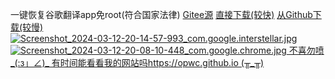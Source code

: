 一键恢复谷歌翻译app免root(符合国家法律)
<a href="https://gitee.com/bedlock/cn-google-translate">Gitee源</a>
<a href="https://fs-im-kefu.7moor-fs1.com/29397395/4d2c3f00-7d4c-11e5-af15-41bf63ae4ea0/1710284265564/%E8%B0%B7%E6%AD%8C%E7%BF%BB%E8%AF%91%E4%BF%AE%E5%A4%8D_1.7.apk">直接下载(较快)</a>
<a href="https://github.com/opwc/cn-google-translate/releases/download/translate/_1.7.apk">从Github下载(较慢)
<img src="https://fs-im-kefu.7moor-fs1.com/29397395/4d2c3f00-7d4c-11e5-af15-41bf63ae4ea0/1710245717746/Screenshot_2024-03-12-20-14-57-993_com.google.interstellar.jpg" alt="Screenshot_2024-03-12-20-14-57-993_com.google.interstellar.jpg"/>
<img src="https://fs-im-kefu.7moor-fs1.com/29397395/4d2c3f00-7d4c-11e5-af15-41bf63ae4ea0/1710245509480/Screenshot_2024-03-12-20-08-10-448_com.google.chrome.jpg" alt="Screenshot_2024-03-12-20-08-10-448_com.google.chrome.jpg"/>
不喜勿喷_(:з」∠)_
有时间能看看我的网站吗https://opwc.github.io
(╥_╥)
